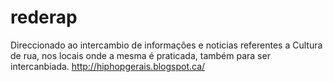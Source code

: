 # rederap
Direccionado ao intercambio de informações e noticias referentes a Cultura de rua, nos locais onde a mesma é praticada, também para ser intercanbiada. http://hiphopgerais.blogspot.ca/
